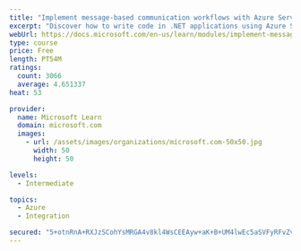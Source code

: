 ```yaml
---
title: "Implement message-based communication workflows with Azure Service Bus"
excerpt: "Discover how to write code in .NET applications using Azure Service Bus for communications that can handle high demand, low bandwidth, and hardware failures."
webUrl: https://docs.microsoft.com/en-us/learn/modules/implement-message-workflows-with-service-bus/
type: course
price: Free
length: PT54M
ratings:
  count: 3066
  average: 4.651337
heat: 53

provider:
  name: Microsoft Learn
  domain: microsoft.com
  images:
    - url: /assets/images/organizations/microsoft.com-50x50.jpg
      width: 50
      height: 50

levels:
  - Intermediate

topics:
  - Azure
  - Integration

secured: "5+otnRnA+RXJzSCohYsMRGA4v8kl4WsCEEAyw+aK+B+UM4lwEc5aSVFyRFvZvZ7WywpALL316tHWvYFJooKdPynj1+bmgPJlbyr4xQAUtOTaVJAfSqfjPq08w2lfkKt4LN8jagLDQsreqj/qQFKRFlVqFOokmV7KCSihFgZLsyMH0SsCooNO2h37izrRTihnKAianHVjB1pwV+uqQ+P432dp5wgXPATz5tl6ho6QnfbVxaeivzyrP4xT0dKEbkKLVz0rEctCPmplfvHw56KsCuOcK9kZhPET7dwltAHOnyXYHljlKSUKwMx0aQ9uNRqDeRZSIK5NyJRRO/tgcgLrwpN5L+n8T/RdNak9zGXU0ofInZjEWsFreKL+TtgCIDTzhDJOEk8kxrn+xJ13Y6Tv6Nu+Pt1Xllyzbn7wPK56wmE=;RYGM6dR0E6iUoKFsKlsEnQ=="
---
```


